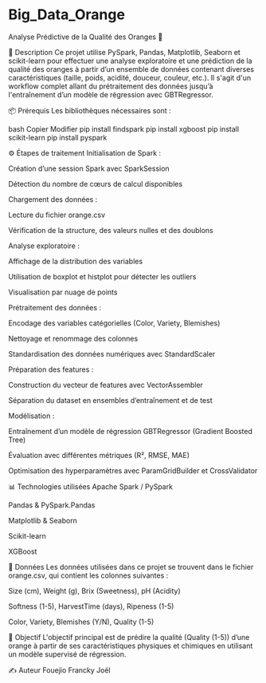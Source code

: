 # Big_Data_Orange
Analyse Prédictive de la Qualité des Oranges 🍊

📌 Description
Ce projet utilise PySpark, Pandas, Matplotlib, Seaborn et scikit-learn pour effectuer une analyse exploratoire et une prédiction de la qualité des oranges à partir d’un ensemble de données contenant diverses caractéristiques (taille, poids, acidité, douceur, couleur, etc.). Il s'agit d'un workflow complet allant du prétraitement des données jusqu’à l'entraînement d’un modèle de régression avec GBTRegressor.

📦 Prérequis
Les bibliothèques nécessaires sont :

bash
Copier
Modifier
pip install findspark
pip install xgboost
pip install scikit-learn
pip install pyspark

⚙️ Étapes de traitement
Initialisation de Spark :

Création d’une session Spark avec SparkSession

Détection du nombre de cœurs de calcul disponibles

Chargement des données :

Lecture du fichier orange.csv

Vérification de la structure, des valeurs nulles et des doublons

Analyse exploratoire :

Affichage de la distribution des variables

Utilisation de boxplot et histplot pour détecter les outliers

Visualisation par nuage de points

Prétraitement des données :

Encodage des variables catégorielles (Color, Variety, Blemishes)

Nettoyage et renommage des colonnes

Standardisation des données numériques avec StandardScaler

Préparation des features :

Construction du vecteur de features avec VectorAssembler

Séparation du dataset en ensembles d’entraînement et de test

Modélisation :

Entraînement d’un modèle de régression GBTRegressor (Gradient Boosted Tree)

Évaluation avec différentes métriques (R², RMSE, MAE)

Optimisation des hyperparamètres avec ParamGridBuilder et CrossValidator


📊 Technologies utilisées
Apache Spark / PySpark

Pandas & PySpark.Pandas

Matplotlib & Seaborn

Scikit-learn

XGBoost


📁 Données
Les données utilisées dans ce projet se trouvent dans le fichier orange.csv, qui contient les colonnes suivantes :

Size (cm), Weight (g), Brix (Sweetness), pH (Acidity)

Softness (1-5), HarvestTime (days), Ripeness (1-5)

Color, Variety, Blemishes (Y/N), Quality (1-5)


🎯 Objectif
L'objectif principal est de prédire la qualité (Quality (1-5)) d’une orange à partir de ses caractéristiques physiques et chimiques en utilisant un modèle supervisé de régression.

✍️ Auteur
Fouejio Francky Joël
